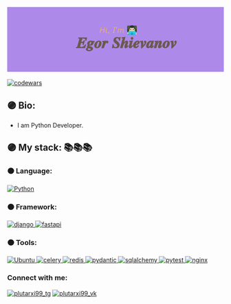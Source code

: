 <img src="header.png" alt="приветствие">


[![codewars](https://www.codewars.com/users/Plutarx/badges/large)](https://www.codewars.com/users/Plutarx)
## 🟣 Bio:
  - I am Python Developer.


## 🟣 My stack: 📚📚📚

### 🟠 Language:
<p align="left">
<a href="https://www.python.org" target="_blank" rel="noreferrer"> <img src="https://cdn.simpleicons.org/Python" alt="Python" width="40" height="40"/> </a> 
</p>


### 🟠 Framework:
<p align="left">
<a href="https://www.djangoproject.com/" target="_blank" rel="noreferrer"> <img src="https://cdn.simpleicons.org/django" alt="django" width="40" height="40"/> </a>
<a href="https://fastapi.tiangolo.com/" target="_blank" rel="noreferrer"> <img src="https://cdn.simpleicons.org/fastapi" alt="fastapi" width="40" height="40"/> </a> 
</p>


### 🟠 Tools:
<p align="left">
<a href="https://ubuntu.com/" target="_blank" rel="noreferrer"> <img src="https://cdn.simpleicons.org/Ubuntu" alt="Ubuntu" width="40" height="40"/> </a>
<a href="https://docs.celeryq.dev/en/stable/" target="_blank" rel="noreferrer"> <img src="https://cdn.simpleicons.org/celery" alt="celery" width="40" height="40"/> </a> 
<a href="https://redis.io/" target="_blank" rel="noreferrer"> <img src="https://cdn.simpleicons.org/redis" alt="redis" width="40" height="40"/> </a> 
<a href="https://docs.pydantic.dev/latest/" target="_blank" rel="noreferrer"> <img src="https://cdn.simpleicons.org/pydantic" alt="pydantic" width="40" height="40"/> </a> 
<a href="https://www.sqlalchemy.org/" target="_blank" rel="noreferrer"> <img src="https://cdn.simpleicons.org/sqlalchemy" alt="sqlalchemy" width="40" height="40"/> </a> 
<a href="https://pytest-docs-ru.readthedocs.io/ru/latest/fixture.html" target="_blank" rel="noreferrer"> <img src="https://cdn.simpleicons.org/pytest" alt="pytest" width="40" height="40"/> </a> 
<a href="https://nginx.org/ru/" target="_blank" rel="noreferrer"> <img src="https://cdn.simpleicons.org/nginx" alt="nginx" width="40" height="40"/> </a> 
</p>



### Connect with me:
<p align="left">
<a href="https://t.me/plutarxi99" target="blank"><img align="center" src="https://cdn.simpleicons.org/telegram" alt="plutarxi99_tg" height="40" width="40" /></a>
<a href="https://vk.com/plutarxi99" target="blank"><img align="center" src="https://cdn.simpleicons.org/vk" alt="plutarxi99_vk" height="40" width="40" /></a>
